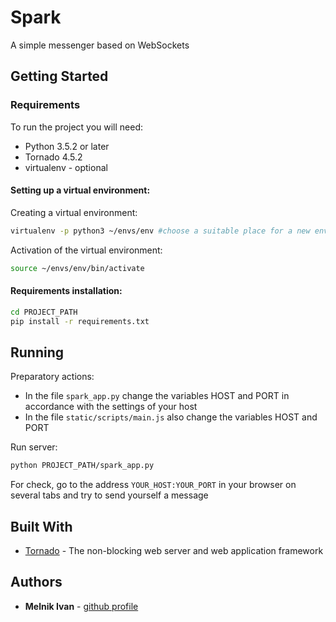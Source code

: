 # Spark

A simple messenger based on WebSockets

## Getting Started

### Requirements

To run the project you will need:
* Python 3.5.2 or later
* Tornado 4.5.2
* virtualenv - optional

#### Setting up a virtual environment:

Creating a virtual environment:

```bash
virtualenv -p python3 ~/envs/env #choose a suitable place for a new environment
```

Activation of the virtual environment:

```bash
source ~/envs/env/bin/activate
```
#### Requirements installation:
```bash
cd PROJECT_PATH
pip install -r requirements.txt
```

## Running
Preparatory actions:
* In the file `spark_app.py` change the variables HOST and PORT in accordance with the settings of your host
* In the file `static/scripts/main.js` also change the variables HOST and PORT

Run server:
```bash
python PROJECT_PATH/spark_app.py
```
For check, go to the address `YOUR_HOST:YOUR_PORT` in your browser on several tabs and try to send yourself a message

## Built With

* [Tornado](http://www.tornadoweb.org/en/stable/) - The non-blocking web server and web application framework

## Authors

* **Melnik Ivan** - [github profile](https://github.com/melnik-ivan)
